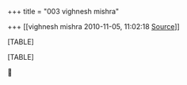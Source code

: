+++
title = "003 vighnesh mishra"

+++
[[vighnesh mishra	2010-11-05, 11:02:18 [Source](https://groups.google.com/g/bvparishat/c/-i-NvuVHJU4)]]



[TABLE]

[TABLE]



